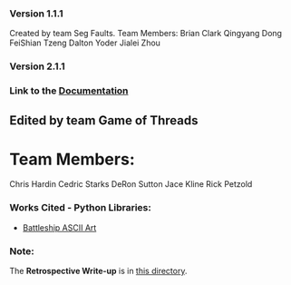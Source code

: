 ### Version 1.1.1

Created by team Seg Faults.
  Team Members:
    Brian Clark
    Qingyang Dong
    FeiShian Tzeng
    Dalton Yoder
    Jialei Zhou

### Version 2.1.1

### Link to the [Documentation](http://htmlpreview.github.io/?https://github.com/dsutton1080/GameOfThreadsProject1/blob/master/doc/build/html/index.html)

## Edited by team Game of Threads
 # Team Members:
   Chris Hardin
   Cedric Starks
   DeRon Sutton
   Jace Kline
   Rick Petzold
 
### Works Cited - Python Libraries:
* [Battleship ASCII Art](http://www.patorjk.com/software/taag/#p=display&f=Graffiti&t=Type%20Something%20)

### Note:
The **Retrospective Write-up** is in [this directory](./doc).
